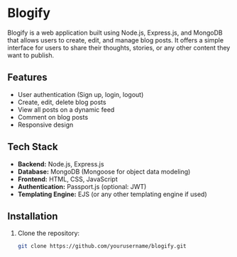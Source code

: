 # Blogify

Blogify is a web application built using Node.js, Express.js, and MongoDB that allows users to create, edit, and manage blog posts. It offers a simple interface for users to share their thoughts, stories, or any other content they want to publish.

## Features

- User authentication (Sign up, login, logout)
- Create, edit, delete blog posts
- View all posts on a dynamic feed
- Comment on blog posts
- Responsive design

## Tech Stack

- **Backend:** Node.js, Express.js
- **Database:** MongoDB (Mongoose for object data modeling)
- **Frontend:** HTML, CSS, JavaScript
- **Authentication:** Passport.js (optional: JWT)
- **Templating Engine:** EJS (or any other templating engine if used)

## Installation

1. Clone the repository:

   ```bash
   git clone https://github.com/yourusername/blogify.git
